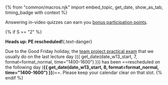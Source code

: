 {% from "common/macros.njk" import embed_topic, get_date, show_as_tab, timing_badge with context %}

<include src="../../admin/common-notices-fragment.md#tutorial-start" />

<box type="info" header="**In-video quizzes can earn you bonus participation points!**" dismissible >

<include src="../../admin/participation.md#in-video-quiz-info" />

Answering in-video quizzes can earn you [bonus participation points](../../admin/participation.md).
</box>


{% if S == "2" %}
<box type="important" dismissible>

**Heads up: PE rescheduled!**{.text-danger}

Due to the Good Friday holiday, the [team project practical exam](../../admin/tp-pe.html) that we usually do on the last lecture day ({{ get_date(date_w13_start, 7, format=format_normal, time="1400-1600") }}) has been ==rescheduled on the following day (**{{ get_date(date_w13_start, 8, format=format_normal, time="1400-1600") }}**)==. Please keep your calendar clear on that slot.
</box>
{% endif %}
